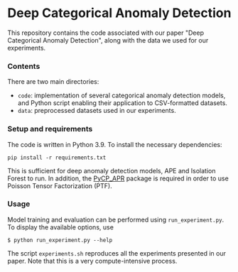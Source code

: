# Deep Categorical Anomaly Detection

This repository contains the code associated with our paper
"Deep Categorical Anomaly Detection", along with the data we used for
our experiments.

### Contents

There are two main directories:

* `code`: implementation of several categorical anomaly detection models,
  and Python script enabling their application to CSV-formatted datasets.
* `data`: preprocessed datasets used in our experiments.

### Setup and requirements

The code is written in Python 3.9.
To install the necessary dependencies:
```
pip install -r requirements.txt
```
This is sufficient for deep anomaly detection models, APE and Isolation
Forest to run.
In addition, the [PyCP_APR](https://lanl.github.io/pyCP_APR/) package
is required in order to use Poisson Tensor Factorization (PTF).

### Usage

Model training and evaluation can be performed using
```run_experiment.py```.
To display the available options, use
```
$ python run_experiment.py --help
```
The script ```experiments.sh``` reproduces all the experiments presented
in our paper.
Note that this is a very compute-intensive process.